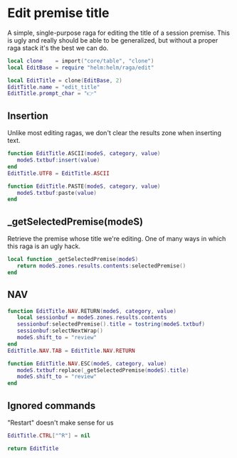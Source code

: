 # Edit premise title

A simple, single\-purpose raga for editing the title of a session premise\.
This is ugly and really should be able to be generalized, but without a
proper raga stack it's the best we can do\.


```lua
local clone    = import("core/table", "clone")
local EditBase = require "helm:helm/raga/edit"

local EditTitle = clone(EditBase, 2)
EditTitle.name = "edit_title"
EditTitle.prompt_char = "👉"
```


## Insertion

Unlike most editing ragas, we don't clear the results zone when inserting text\.

```lua
function EditTitle.ASCII(modeS, category, value)
   modeS.txtbuf:insert(value)
end
EditTitle.UTF8 = EditTitle.ASCII

function EditTitle.PASTE(modeS, category, value)
   modeS.txtbuf:paste(value)
end
```


## \_getSelectedPremise\(modeS\)

Retrieve the premise whose title we're editing\.
One of many ways in which this raga is an ugly hack\.

```lua
local function _getSelectedPremise(modeS)
   return modeS.zones.results.contents:selectedPremise()
end
```


## NAV

```lua
function EditTitle.NAV.RETURN(modeS, category, value)
   local sessionbuf = modeS.zones.results.contents
   sessionbuf:selectedPremise().title = tostring(modeS.txtbuf)
   sessionbuf:selectNextWrap()
   modeS.shift_to = "review"
end
EditTitle.NAV.TAB = EditTitle.NAV.RETURN

function EditTitle.NAV.ESC(modeS, category, value)
   modeS.txtbuf:replace(_getSelectedPremise(modeS).title)
   modeS.shift_to = "review"
end
```


## Ignored commands

"Restart" doesn't make sense for us

```lua
EditTitle.CTRL["^R"] = nil
```


```lua
return EditTitle
```